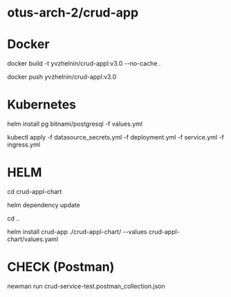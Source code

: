 # otus-arch-2/crud-app

# Docker
<p>docker build -t yvzhelnin/crud-appl:v3.0 --no-cache .</p>
<p>docker push yvzhelnin/crud-appl:v3.0</p>

# Kubernetes
<p>helm install pg bitnami/postgresql -f values.yml</p>
<p>kubectl apply -f datasource_secrets.yml -f deployment.yml -f service.yml -f ingress.yml</p>

# HELM
<p>cd crud-appl-chart</p>
<p>helm dependency update</p>
<p>cd ..</p>
<p>helm install crud-app ./crud-appl-chart/ --values crud-appl-chart/values.yaml</p>

# CHECK (Postman)
<p>newman run crud-service-test.postman_collection.json</p>
